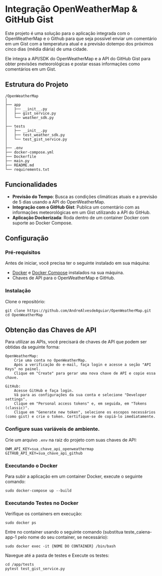 # Integração OpenWeatherMap & GitHub Gist

Este projeto é uma solução para o aplicação integrada com o OpenWeatherMap e o Github para que seja
possível enviar um comentário em um Gist com a temperatura atual e a previsão dotempo dos próximos cinco dias (média diária) de uma cidade. 

Ele integra a API/SDK do OpenWeatherMap e a API do GitHub Gist para obter previsões meteorológicas e postar essas informações como comentários em um Gist.

## Estrutura do Projeto

```
/OpenWeatherMap
│
├── app
│   ├── __init__.py
│   ├── gist_service.py
│   └── weather_sdk.py
│
├── tests
│   ├── __init__.py
│   ├── test_weather_sdk.py
│   └── test_gist_service.py
│
├── .env
├── docker-compose.yml
├── Dockerfile
├── main.py
├── README.md
└── requirements.txt
```

## Funcionalidades

- **Previsão do Tempo**: Busca as condições climáticas atuais e a previsão de 5 dias usando a API do OpenWeatherMap.
- **Integração com o GitHub Gist**: Publica um comentário com as informações meteorológicas em um Gist utilizando a API do GitHub.
- **Aplicação Dockerizada**: Roda dentro de um container Docker com suporte ao Docker Compose.

## Configuração

### Pré-requisitos
Antes de iniciar, você precisa ter o seguinte instalado em sua máquina:
- [Docker](https://www.docker.com/) e [Docker Compose](https://docs.docker.com/compose/) instalados na sua máquina.
- Chaves de API para o OpenWeatherMap e GitHub.

### Instalação
Clone o repositório:
```
git clone https://github.com/AndreAlvesdeAguiar/OpenWeatherMap.git
cd OpenWeatherMap
```

## Obtenção das Chaves de API

Para utilizar as APIs, você precisará de chaves de API que podem ser obtidas da seguinte forma:

    OpenWeatherMap:
        Crie uma conta no OpenWeatherMap.
        Após a verificação do e-mail, faça login e acesse a seção "API Keys" no painel.
        Clique em "Create" para gerar uma nova chave de API e copie essa chave.

    GitHub:
        Acesse GitHub e faça login.
        Vá para as configurações da sua conta e selecione "Developer settings".
        Clique em "Personal access tokens" e, em seguida, em "Tokens (classic)".
        Clique em "Generate new token", selecione os escopos necessários (como gist) e crie o token. Certifique-se de copiá-lo imediatamente.


### Configure suas variáveis de ambiente. 

Crie um arquivo ```.env``` na raiz do projeto com suas chaves de API:

```
OWM_API_KEY=sua_chave_api_openweathermap
GITHUB_API_KEY=sua_chave_api_github
```

### Executando o Docker
Para subir a aplicação em um container Docker, execute o seguinte comando:
```
sudo docker-compose up --build
```

### Executando Testes no Docker
Verifique os containers em execução:
```
sudo docker ps
```

Entre no container usando o seguinte comando (substitua teste_caiena-app-1 pelo nome do seu container, se necessário):
```
sudo docker exec -it {NOME DO CONTAINER} /bin/bash
```
Navegue até a pasta de testes e Execute os testes:
```
cd /app/tests
pytest test_gist_service.py
```